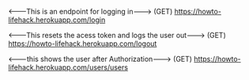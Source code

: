 
<---This is an endpoint for logging in--->
(GET)
https://howto-lifehack.herokuapp.com/login

<---This resets the acess token and logs the user out--->
(GET)
https://howto-lifehack.herokuapp.com/logout

<---this shows the user after Authorization---> 
(GET)
https://howto-lifehack.herokuapp.com/users/users